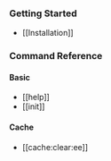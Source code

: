 ### Getting Started
* [[Installation]]

### Command Reference

#### Basic
* [[help]]
* [[init]]

#### Cache
* [[cache:clear:ee]]